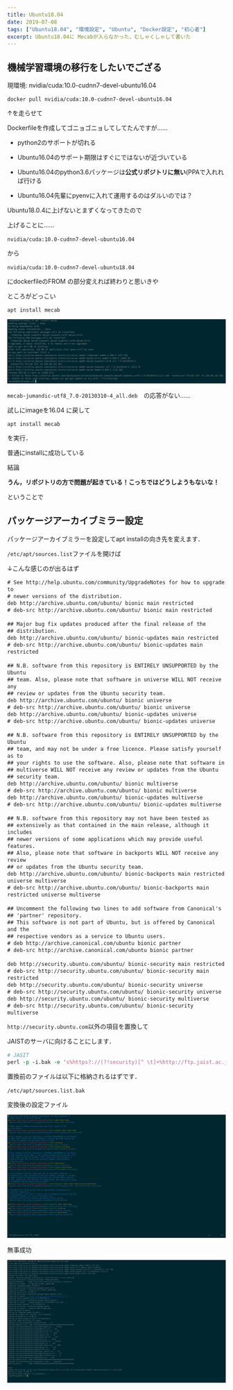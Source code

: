```yaml
---
title: Ubuntu18.04
date: 2019-07-08
tags: ["Ubuntu18.04", "環境設定", "Ubuntu", "Docker設定", "初心者"]
excerpt: Ubuntu18.04に Mecabが入らなかった，むしゃくしゃして書いた
---
```




## 機械学習環境の移行をしたいでござる



現環境: nvidia/cuda:10.0-cudnn7-devel-ubuntu16.04



```shell
docker pull nvidia/cuda:10.0-cudnn7-devel-ubuntu16.04
```



↑を走らせて

Dockerfileを作成してゴニョゴニョしてしてたんですが……

- python2のサポートが切れる

- Ubuntu16.04のサポート期限はすぐにではないが近づいている

- Ubuntu16.04のpython3.6パッケージは**公式リポジトリに無い**(PPAで入れれば行ける

- Ubuntu16.04先輩にpyenvに入れて運用するのはダルいのでは？

  

Ubuntu18.0.4に上げないとまずくなってきたので

上げることに……

`nvidia/cuda:10.0-cudnn7-devel-ubuntu16.04`

から

`nvidia/cuda:10.0-cudnn7-devel-ubuntu18.04`

にdockerfileのFROM の部分変えれば終わりと思いきや

ところがどっこい

```shell
apt install mecab
```



![An image](/Ubuntu18.04_Setting/2019-07-08_16.15.56.png)

`mecab-jumandic-utf8_7.0-20130310-4_all.deb`　の応答がない…...

試しにimageを16.04 に戻して

```shell
apt install mecab
```

を実行．

普通にinstallに成功している



結論

**うん，リポジトリの方で問題が起きている！こっちではどうしようもないな！**



 ということで





## パッケージアーカイブミラー設定



パッケージアーカイブミラーを設定してapt installの向き先を変えます．

`/etc/apt/sources.list`ファイルを開けば

↓こんな感じのが出るはず

```shell
# See http://help.ubuntu.com/community/UpgradeNotes for how to upgrade to
# newer versions of the distribution.
deb http://archive.ubuntu.com/ubuntu/ bionic main restricted
# deb-src http://archive.ubuntu.com/ubuntu/ bionic main restricted

## Major bug fix updates produced after the final release of the
## distribution.
deb http://archive.ubuntu.com/ubuntu/ bionic-updates main restricted
# deb-src http://archive.ubuntu.com/ubuntu/ bionic-updates main restricted

## N.B. software from this repository is ENTIRELY UNSUPPORTED by the Ubuntu
## team. Also, please note that software in universe WILL NOT receive any
## review or updates from the Ubuntu security team.
deb http://archive.ubuntu.com/ubuntu/ bionic universe
# deb-src http://archive.ubuntu.com/ubuntu/ bionic universe
deb http://archive.ubuntu.com/ubuntu/ bionic-updates universe
# deb-src http://archive.ubuntu.com/ubuntu/ bionic-updates universe

## N.B. software from this repository is ENTIRELY UNSUPPORTED by the Ubuntu
## team, and may not be under a free licence. Please satisfy yourself as to
## your rights to use the software. Also, please note that software in
## multiverse WILL NOT receive any review or updates from the Ubuntu
## security team.
deb http://archive.ubuntu.com/ubuntu/ bionic multiverse
# deb-src http://archive.ubuntu.com/ubuntu/ bionic multiverse
deb http://archive.ubuntu.com/ubuntu/ bionic-updates multiverse
# deb-src http://archive.ubuntu.com/ubuntu/ bionic-updates multiverse

## N.B. software from this repository may not have been tested as
## extensively as that contained in the main release, although it includes
## newer versions of some applications which may provide useful features.
## Also, please note that software in backports WILL NOT receive any review
## or updates from the Ubuntu security team.
deb http://archive.ubuntu.com/ubuntu/ bionic-backports main restricted universe multiverse
# deb-src http://archive.ubuntu.com/ubuntu/ bionic-backports main restricted universe multiverse

## Uncomment the following two lines to add software from Canonical's
## 'partner' repository.
## This software is not part of Ubuntu, but is offered by Canonical and the
## respective vendors as a service to Ubuntu users.
# deb http://archive.canonical.com/ubuntu bionic partner
# deb-src http://archive.canonical.com/ubuntu bionic partner

deb http://security.ubuntu.com/ubuntu/ bionic-security main restricted
# deb-src http://security.ubuntu.com/ubuntu/ bionic-security main restricted
deb http://security.ubuntu.com/ubuntu/ bionic-security universe
# deb-src http://security.ubuntu.com/ubuntu/ bionic-security universe
deb http://security.ubuntu.com/ubuntu/ bionic-security multiverse
# deb-src http://security.ubuntu.com/ubuntu/ bionic-security multiverse
```



`http://security.ubuntu.com`以外の項目を置換して

JAISTのサーバに向けることにします．



```perl
# JASIT
perl -p -i.bak -e 's%https?://(?!security)[^ \t]+%http://ftp.jaist.ac.jp/pub/Linux/ubuntu/%g' /etc/apt/sources.list
```

置換前のファイルは以下に格納されるはずです．

`/etc/apt/sources.list.bak`

変換後の設定ファイル

![An image](./Ubuntu18.04_Setting/2019-07-08_17.31.22.png)



無事成功

![An image](./Ubuntu18.04_Setting/2019-07-08_17.47.17.png)

